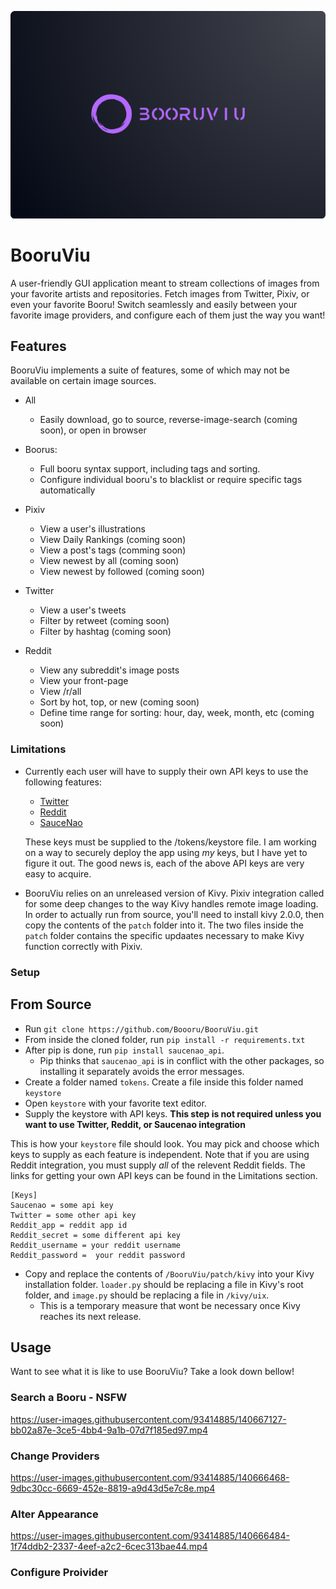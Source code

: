 ![banner](assets/images/banner.png)

# BooruViu

A user-friendly GUI application meant to stream collections of images from your favorite artists and repositories. Fetch images from Twitter, Pixiv, or even your favorite Booru! Switch seamlessly and easily between your favorite image providers, and configure each of them just the way you want!

## Features

BooruViu implements a suite of features, some of which may not be available on certain image sources.
- All
    - Easily download, go to source, reverse-image-search (coming soon), or open in browser
- Boorus:
    - Full booru syntax support, including tags and sorting.
    - Configure individual booru's to blacklist or require specific tags automatically

- Pixiv
    - View a user's illustrations
    - View Daily Rankings (coming soon)
    - View a post's tags (comming soon)
    - View newest by all (coming soon)
    - View newest by followed (coming soon)

- Twitter
    - View a user's tweets
    - Filter by retweet (coming soon)
    - Filter by hashtag (coming soon)
    
- Reddit
    - View any subreddit's image posts
    - View your front-page
    - View /r/all
    - Sort by hot, top, or new (coming soon)
    - Define time range for sorting: hour, day, week, month, etc (coming soon)

### Limitations

- Currently each user will have to supply their own API keys to use the following features:
    - [Twitter](https://developer.twitter.com/en) 
    - [Reddit](https://www.reddit.com/prefs/apps/)
    - [SauceNao](https://saucenao.com/user.php?page=search-api)

    These keys must be supplied to the /tokens/keystore file. I am working on a way to securely deploy the app using *my* keys, but I have yet to figure it out. The good news is, each of the above API keys are very easy to acquire.
    
- BooruViu relies on an unreleased version of Kivy. Pixiv integration called for some deep changes to the way Kivy handles remote image loading. In order to actually run from source, you'll need to install kivy 2.0.0, then copy the contents of the `patch` folder into it. The two files inside the `patch` folder contains the specific updaates necessary to make Kivy function correctly with Pixiv.

### Setup

## From Source
- Run `git clone https://github.com/Boooru/BooruViu.git`
- From inside the cloned folder, run `pip install -r requirements.txt`
- After pip is done, run `pip install saucenao_api`.
  - Pip thinks that `saucenao_api` is in conflict with the other packages, so installing it separately avoids the error messages.
- Create a folder named `tokens`. Create a file inside this folder named `keystore`
- Open `keystore` with your favorite text editor. 
- Supply the keystore with API keys. **This step is not required unless you want to use Twitter, Reddit, or Saucenao integration**

This is how your `keystore` file should look. You may pick and choose which keys to supply as each feature is independent. Note that if you are using Reddit integration, you must supply *all* of the relevent Reddit fields. The links for getting your own API keys can be found in the Limitations section.

```
[Keys]
Saucenao = some api key
Twitter = some other api key
Reddit_app = reddit app id 
Reddit_secret = some different api key
Reddit_username = your reddit username
Reddit_password =  your reddit password
```

- Copy and replace the contents of `/BooruViu/patch/kivy` into your Kivy installation folder. `loader.py` should be replacing a file in Kivy's root folder, and `image.py` should be replacing a file in `/kivy/uix`. 
    - This is a temporary measure that wont be necessary once Kivy reaches its next release.

## Usage

Want to see what it is like to use BooruViu? Take a look down bellow!

### Search a Booru - NSFW

https://user-images.githubusercontent.com/93414885/140667127-bb02a87e-3ce5-4bb4-9a1b-07d7f185ed97.mp4

### Change Providers

https://user-images.githubusercontent.com/93414885/140666468-9dbc30cc-6669-452e-8819-a9d43d5e7c8e.mp4

### Alter Appearance

https://user-images.githubusercontent.com/93414885/140666484-1f74ddb2-2337-4eef-a2c2-6cec313bae44.mp4

### Configure Proivider

